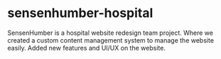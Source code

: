 # sensenhumber-hospital
SensenHumber is a hospital website redesign team project. Where we created a custom content management system to manage the website easily. Added new features and UI/UX on the website.
